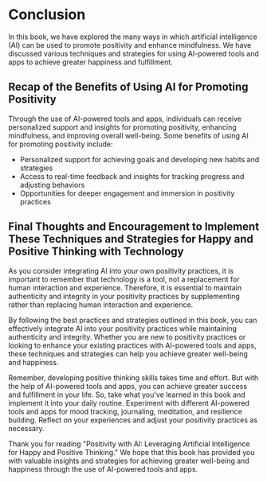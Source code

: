 # Conclusion

In this book, we have explored the many ways in which artificial intelligence (AI) can be used to promote positivity and enhance mindfulness. We have discussed various techniques and strategies for using AI-powered tools and apps to achieve greater happiness and fulfillment.

Recap of the Benefits of Using AI for Promoting Positivity
----------------------------------------------------------

Through the use of AI-powered tools and apps, individuals can receive personalized support and insights for promoting positivity, enhancing mindfulness, and improving overall well-being. Some benefits of using AI for promoting positivity include:

* Personalized support for achieving goals and developing new habits and strategies
* Access to real-time feedback and insights for tracking progress and adjusting behaviors
* Opportunities for deeper engagement and immersion in positivity practices

Final Thoughts and Encouragement to Implement These Techniques and Strategies for Happy and Positive Thinking with Technology
-----------------------------------------------------------------------------------------------------------------------------

As you consider integrating AI into your own positivity practices, it is important to remember that technology is a tool, not a replacement for human interaction and experience. Therefore, it is essential to maintain authenticity and integrity in your positivity practices by supplementing rather than replacing human interaction and experience.

By following the best practices and strategies outlined in this book, you can effectively integrate AI into your positivity practices while maintaining authenticity and integrity. Whether you are new to positivity practices or looking to enhance your existing practices with AI-powered tools and apps, these techniques and strategies can help you achieve greater well-being and happiness.

Remember, developing positive thinking skills takes time and effort. But with the help of AI-powered tools and apps, you can achieve greater success and fulfillment in your life. So, take what you've learned in this book and implement it into your daily routine. Experiment with different AI-powered tools and apps for mood tracking, journaling, meditation, and resilience building. Reflect on your experiences and adjust your positivity practices as necessary.

Thank you for reading "Positivity with AI: Leveraging Artificial Intelligence for Happy and Positive Thinking." We hope that this book has provided you with valuable insights and strategies for achieving greater well-being and happiness through the use of AI-powered tools and apps.

